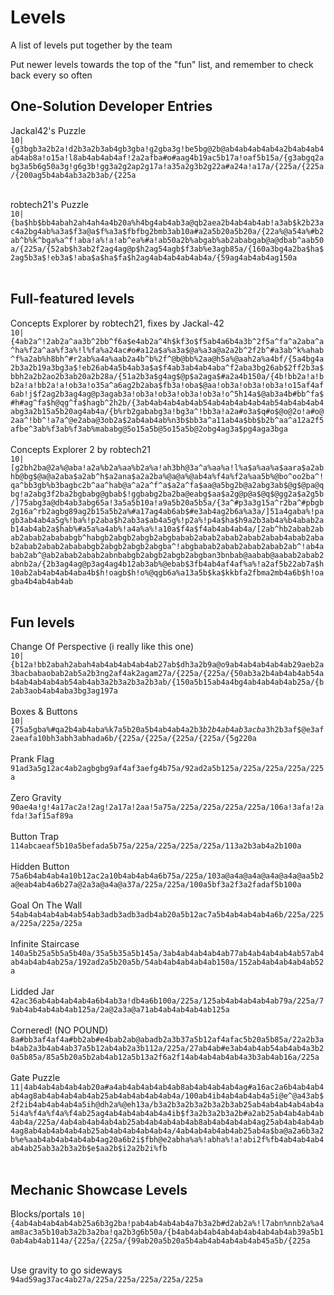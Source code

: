 # Levels

A list of levels put together by the team

Put newer levels towards the top of the "fun" list, and remember to check back every so often

## One-Solution Developer Entries

Jackal42's Puzzle<br>
<code>10|{g3bgb3a2b2a!d2b3a2b3ab4gb3gba!g2gba3g!be5bg@2b@ab4ab4ab4ab4a2b4ab4ab4ab4ab8a!o15a!l8ab4ab4ab4af!2a2afba#o#aag4b19ac5b17a!oaf5b15a/{g3abgq2abg3a5b6g50a3g!g6g3b!gg3a2g2ap2g17a!a35a2g3b2g22a#a24a!a17a/{225a/{225a/{200ag5b4ab4ab3a2b3ab/{225a</code>
<br><br>

robtech21's Puzzle<br>
`10|{ba$hb$bb4abah2ah4ah4a4b20a%h4bg4ab4ab3a@qb2aea2b4ab4ab4ab!a3ab$k2b23ac4a2bg4ab%a3a$f3a@a$f%a3a$fbfbg2bmb3ab10a#a2a5b20a5b20a/{22a%@a54a%#b2ab^b%k^bga%a^f!aba!a%!a!ab^ea%#a!ab50a2b%abgab%ab2ababgab@a@dbab^aab50a/{225a/{52ab$h3ab2f2ag4ag@p$h2ag54agb$f3ab%e3agb85a/{160a3bg4a2ba$ha$2ag5b3a$!eb3a$!aba$a$ha$fa$h2ag4ab4ab4ab4ab4a/{59ag4ab4ab4ag150a`
<br><br>

## Full-featured levels
Concepts Explorer by robtech21, fixes by Jackal-42<br>
`10|{4ab2a^!2ab2a^aa3b^2bb^f6a$e4ab2a^4h$kf3o$f5ab4a6b4a3b^2f5a^fa^a2aba^a^ha%f2a^aa%f3a%!l%fa%a24ac#o#a12a$a%a3a$@a%a3a@a2a2b^2f2b^#a3ab^k%ahab^f%a2ab%h8bh^#r2ab%a4a%aab2a4b^b%2f^@b@bb%2aa@h5a%@aah2a%a4bf/{5a4bg4a2b3a2b19a3bg3a$!eb26ab4a5b4ab3a$a$f4ab3ab4ab4aba^f2aba3bg26ab$2ff2b3a$bbh2a2b2ao2b3ab20a2b28a/{51a2b3a$g4ag$@p$a2aga$#a2a4b150a/{4b!bb2a!a!bb2a!a!bb2a!a!ob3a!o35a^a6ag2b2aba$fb3a!oba$@aa!ob3a!ob3a!ob3a!o15af4af6ab!j$f2ag2b3ag4ag@p3agab3a!ob3a!ob3a!ob3a!ob3a!o^5h14a$@ab3a4b#bb^fa$#h#ag^fa$h@qg^fa$hagb^2h2b/{3ab4ab4ab4ab4ab54ab4ab4ab4ab4ab54ab4ab4ab4abg3a2b15a5b20ag4ab4a/{b%rb2gababg3a!bg3a^!bb3a!a2a#o3a$q#o$@o@2o!a#o@2aa^!bb^!a7a^@e2aba@3ob2a$2ab4ab4ab%n3b$bb3a^a11ab4a$bb$b2b^aa^a12a2f5afbe^3ab%f3ab%f3ab%mababg@5o15a5b@5o15a5b@2obg4ag3a$pg4aga3bga`
<br><br>
Concepts Explorer 2 by robtech21<br>
`10|[g2bh2ba@2a%@aba!a2a%b2a%aa%b2a%a!ah3bh@3a^a%aa%a!l%a$a%aa%a$aara$a2abhb@bg$@a@a2aba$a2ab^h$a2ana$a2a2ba%@a@a%@ab4a%f4a%f2a%aa5b%@bo^oo2ba^!qa^bb3gb%b3bagbc2b^aa^hab@a^a2a^f^a$a2a^fa$aa@a5bg2b@a2abg3ab$@g$@pa@qbg!a2abg3f2ba2bgbabg@gbab$!ggbabg2ba2ba@eabg$aa$a2g@p@a$@q$@gg2a$a2g5b/]75abg3a@db4ab3abg65a!3a5a5b10a!a9a5b20a5b5a/{3a^#p3a3g15a^r2ba^#pbgb2g16a^rb2agbg89ag2b15a5b2a%#a17ag4ab6ab$#e3ab4ag2b6a%a3a/]51a4gaba%!pagb3ab4ab4a5g%!ba%!p2aba$h2ab3a$ab4a5g%!p2a%!p4a$ha$h9a2b3ab4a%b4abab2ab14ab4ab2a$hab%#a5a%a4ab%!a4a%a%!a10a$f4a$f4ab4ab4ab4a/[2ab^hb2abab2abab2abab2abababgb^habgb2abgb2abgb2abgbabab2abab2abab2abab2abab4abab2abab2abab2abab2abababgb2abgb2abgb2abgba^!abgbabab2abab2abab2abab2ab^!ab4abab2ab^@ab2abab2abab2abnbabgb2abgb2abgb2abgban3bnbab@aabab@aabab2abab2abnb2a/{2b3ag4ag@p3ag4ag4b12ab3ab%@ebab$3fb4ab4af4af%a%!a2af5b22ab7a$h10ab2ab4ab4ab4aba4b$h!oagb$h!o%@qgb6a%a13a5b$ka$kkbfa2fbma2mb4a6b$h!oagba4b4ab4ab4ab`
<br><br>

## Fun levels

Change Of Perspective (i really like this one)<br>
<code>10|{b12a!bb2abah2abah4ab4ab4ab4ab4ab27ab$dh3a2b9a@o9ab4ab4ab4ab4ab29aeb2a3bacbabaobab2ab5a2b3ng2af4ak2agam27a/{225a/{225a/{50ab3a2b4ab4ab4ab54ab4ab4ab4ab4ab54ab4ab3a2b3a2b3a2b3ab/{150a5b15ab4a4bg4ab4ab4ab4ab25a/{b2ab3aob4ab4aba3bg3ag197a</code>
<br><br>
Boxes &amp; Buttons<br>
<code>10|{75a5gba%#qa2b4ab4aba%k7a5b20a5b4ab4ab4a2b$3b2b4ab4ab3acba%#pab$3h2b3af$@e3af2aeafa10bh3abh3abhada6b/{225a/{225a/{225a/{225a/{5g220a</code>
<br><br>
Prank Flag<br>
<code>91ad3a5g12ac4ab2agbgbg9af4af3aefg4b75a/92ad2a5b125a/225a/225a/225a/225a</code>
<br><br>
Zero Gravity<br>
<code>90ae4a!g!4a17ac2a!2ag!2a17a!2aa!5a75a/225a/225a/225a/225a/106a!3afa!2afda!3af15af89a</code>
<br><br>
Button Trap<br>
<code>114abcaeaf5b10a5befada5b75a/225a/225a/225a/225a/113a2b3ab4a2b100a</code>
<br><br>
Hidden Button<br>
<code>75a6b4ab4ab4a10b12ac2a10b4ab4ab4a6b75a/225a/103a@a4a@a4a@a4a@a4a@aa5b2a@eab4ab4a6b27a@2a3a@a4a@a37a/225a/225a/100a5bf3a2f3a2fadaf5b100a</code>
<br><br>
Goal On The Wall<br>
<code>54ab4ab4ab4ab4ab54ab3adb3adb3adb4ab20a5b12ac7a5b4ab4ab4ab4a6b/225a/225a/225a/225a/225a</code>
<br><br>
Infinite Staircase<br>
<code>140a5b25a5b5a5b40a/35a5b35a5b145a/3ab4ab4ab4ab4ab77ab4ab4ab4ab4ab57ab4ab4ab4ab4ab25a/192ad2a5b20a5b/54ab4ab4ab4ab4ab150a/152ab4ab4ab4ab4ab52a</code>
<br><br>
Lidded Jar<br>
<code>42ac36ab4ab4ab4ab4a6b4ab3a!db4a6b100a/225a/125ab4ab4ab4ab4ab79a/225a/79ab4ab4ab4ab4ab125a/2a@2a3a@a71ab4ab4ab4ab4ab125a</code>
<br><br>
Cornered! (NO POUND)<br>
<code>8a#bb3af4af4a#bb2ab#e4bab2ab@abadb2a3b37a5b12af4afac5b20a5b85a/22a2b3ab4ab2a3b4ab4ab37a5b12ab4ab2a3b112a/225a/27ab4ab#e3ab4ab4ab54ab4ab4a3b20a5b85a/85a5b20a5b2ab4ab12a5b13a2f6a2f14ab4ab4ab4ab4a3b3ab4ab16a/225a</code>
<br><br>
Gate Puzzle<br>
`11|4ab4ab4ab4ab4ab20a#a4ab4ab4ab4ab4ab8ab4ab4ab4ab4ag#a16ac2a6b4ab4ab4ab4ag8ab4ab4ab4ab4ab25ab4ab4ab4ab4ab4a/100ab4ib4ab4ab4ab4a5i@e^@a43ab$2f2ib4ab4ab4ab4a5ih@dh2a%@eh13a/b3a2b3a2b3a2b3a2b3ab25ab4ab4ab4ab4ab4a5i4a%f4a%f4a%f4ab25ag4ab4ab4ab4ab4a4ib$f3a2b3a2b3a2b#a2ab25ab4ab4ab4ab4ab4a/225a/4ab4ab4ab4ab4ab25ab4ab4ab4ab4ab8ab4ab4ab4ab4ag25ab4ab4ab4ab4ag8ab4ab4ab4ab4ab25ab4ab4ab4ab4ab4a/4ab4ab4ab4ab4ab25ab4a$ba@a2a6b3a2b%e%aab4ab4ab4ab4ab4ag20a6b2i$fbh@e2abha%a%!abha%!a!abi2f%fb4ab4ab4ab4ab4ab25ab3a2b3a2b$e$aa2b$i2a2b2i%fb`
<br><br>

## Mechanic Showcase Levels

Blocks/portals
`10|{4ab4ab4ab4ab4ab25a6b3g2ba!pab4ab4ab4ab4a7b3a2b#d2ab2a%!l7abn%nnb2a%a4am8ac3a5b10ab3a2b3a2ba!qa2b3g6b50a/{b4ab4ab4ab4ab4ab4ab4ab4ab4ab39a5b10ab4ab4ab114a/{225a/{225a/{99ab20a5b20a5b4ab4ab4ab4ab4ab45a5b/{225a`
<br><br>

Use gravity to go sideways<br>
`94ad59ag37ac4ab27a/225a/225a/225a/225a/225a`
<br><br>
